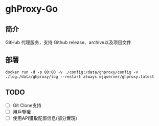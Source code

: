 # ghProxy-Go

## 简介
GitHub 代理服务，支持 Github release、archive以及项目文件

## 部署

```
docker run -d -p 80:80 -v ./config:/data/ghproxy/config -v ./log:/data/ghproxy/log --restart always wjqserver/ghproxy:latest
```

## TODO

- [ ] Git Clone支持
- [ ] 用戶鑒權
- [ ] 使用API獲取配置信息(部分實現)
